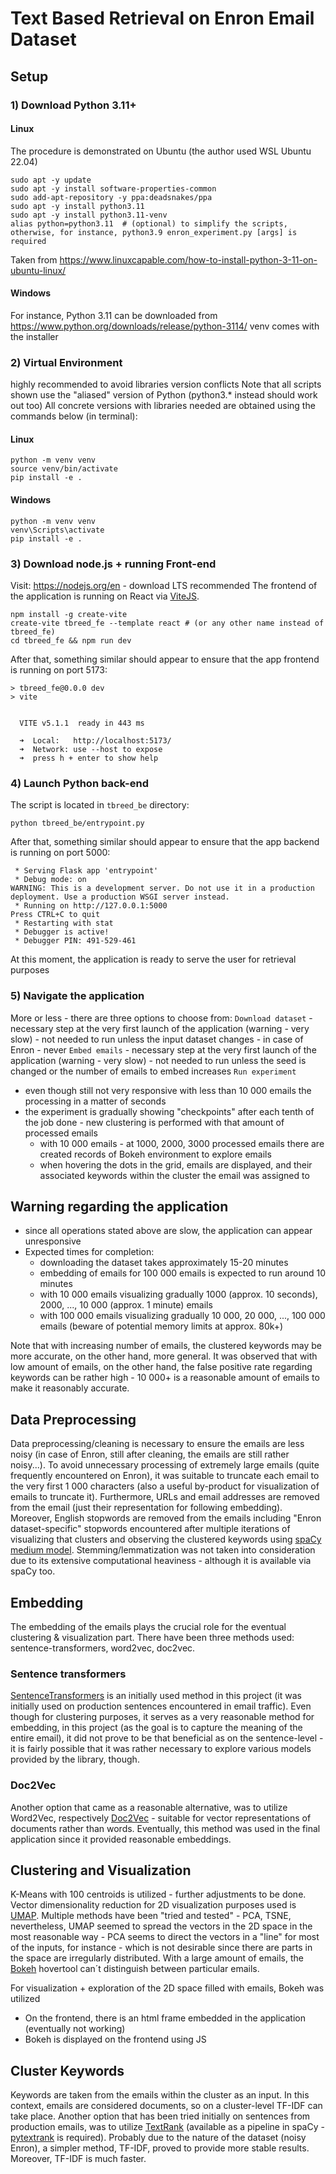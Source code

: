 # Text Based Retrieval on Enron Email Dataset


## Setup

### 1) Download Python 3.11+
#### Linux
The procedure is demonstrated on Ubuntu (the author used WSL Ubuntu 22.04)
```
sudo apt -y update
sudo apt -y install software-properties-common
sudo add-apt-repository -y ppa:deadsnakes/ppa
sudo apt -y install python3.11
sudo apt -y install python3.11-venv
alias python=python3.11  # (optional) to simplify the scripts, otherwise, for instance, python3.9 enron_experiment.py [args] is required
```
Taken from https://www.linuxcapable.com/how-to-install-python-3-11-on-ubuntu-linux/
#### Windows
For instance, Python 3.11 can be downloaded from https://www.python.org/downloads/release/python-3114/
venv comes with the installer


### 2) Virtual Environment
highly recommended
to avoid libraries version conflicts
Note that all scripts shown use the "aliased" version of Python (python3.* instead should work out too)
All concrete versions with libraries needed are obtained using the commands below (in terminal):

#### Linux
```
python -m venv venv
source venv/bin/activate
pip install -e .
```

#### Windows
```
python -m venv venv
venv\Scripts\activate
pip install -e .
```

### 3) Download node.js + running Front-end

Visit: https://nodejs.org/en - download LTS recommended
The frontend of the application is running on React via [ViteJS](https://vitejs.dev/guide/).

```
npm install -g create-vite
create-vite tbreed_fe --template react # (or any other name instead of tbreed_fe) 
cd tbreed_fe && npm run dev
```

After that, something similar should appear to ensure that the app frontend is running on port 5173:
```
> tbreed_fe@0.0.0 dev
> vite


  VITE v5.1.1  ready in 443 ms

  ➜  Local:   http://localhost:5173/
  ➜  Network: use --host to expose
  ➜  press h + enter to show help
```

### 4) Launch Python back-end
The script is located in `tbreed_be` directory:

```
python tbreed_be/entrypoint.py
```

After that, something similar should appear to ensure that the app backend is running on port 5000:
```
 * Serving Flask app 'entrypoint'
 * Debug mode: on
WARNING: This is a development server. Do not use it in a production deployment. Use a production WSGI server instead.
 * Running on http://127.0.0.1:5000
Press CTRL+C to quit
 * Restarting with stat
 * Debugger is active!
 * Debugger PIN: 491-529-461
```
At this moment, the application is ready to serve the user for retrieval purposes

### 5) Navigate the application
More or less - there are three options to choose from:
`Download dataset` - necessary step at the very first launch of the application (warning - very slow) - not needed to run unless the input dataset changes - in case of Enron - never
`Embed emails` - necessary step at the very first launch of the application (warning - very slow) - not needed to run unless the seed is changed or the number of emails to embed increases
`Run experiment`
- even though still not very responsive with less than 10 000 emails the processing in a matter of seconds
- the experiment is gradually showing "checkpoints" after each tenth of the job done - new clustering is performed with that amount of processed emails
  - with 10 000 emails - at 1000, 2000, 3000 processed emails there are created records of Bokeh environment to explore emails
  - when hovering the dots in the grid, emails are displayed, and their associated keywords within the cluster the email was assigned to
  
## Warning regarding the application
- since all operations stated above are slow, the application can appear unresponsive
- Expected times for completion:
  - downloading the dataset takes approximately 15-20 minutes
  - embedding of emails for 100 000 emails is expected to run around 10 minutes
  - with 10 000 emails visualizing gradually 1000 (approx. 10 seconds), 2000, ..., 10 000 (approx. 1 minute) emails
  - with 100 000 emails visualizing gradually 10 000, 20 000, ..., 100 000 emails (beware of potential memory limits at approx. 80k+)

Note that with increasing number of emails, the clustered keywords may be more accurate, on the other hand, more general. It was observed that with low amount of emails, on the other hand, the false positive rate regarding keywords can be rather high - 10 000+ is a reasonable amount of emails to make it reasonably accurate.

## Data Preprocessing
Data preprocessing/cleaning is necessary to ensure the emails are less noisy (in case of Enron, still after cleaning, the emails are still rather noisy...). 
To avoid unnecessary processing of extremely large emails (quite frequently encountered on Enron), it was suitable to truncate each email to the very first 1 000 characters (also a useful by-product for visualization of emails to truncate it). Furthermore, URLs and email addresses are removed from the email (just their representation for following embedding). Moreover, English stopwords are removed from the emails including "Enron dataset-specific" stopwords encountered after multiple iterations of visualizing that clusters and observing the clustered keywords using [spaCy medium model](https://spacy.io/models/en#en_core_web_md). Stemming/lemmatization was not taken into consideration due to its extensive computational heaviness - although it is available via spaCy too. 

## Embedding
The embedding of the emails plays the crucial role for the eventual clustering & visualization part.
There have been three methods used: sentence-transformers, word2vec, doc2vec.

### Sentence transformers
[SentenceTransformers](https://www.sbert.net/) is an initially used method in this project (it was initially used on production sentences encountered in email traffic). Even though for clustering purposes, it serves as a very reasonable method for embedding, in this project (as the goal is to capture the meaning of the entire email), it did not prove to be that beneficial as on the sentence-level - it is fairly possible that it was rather necessary to explore various models provided by the library, though.

### Doc2Vec
Another option that came as a reasonable alternative, was to utilize Word2Vec, respectively [Doc2Vec](https://cs.stanford.edu/~quocle/paragraph_vector.pdf) - suitable for vector representations of documents rather than words. Eventually, this method was used in the final application since it provided reasonable embeddings.

## Clustering and Visualization
K-Means with 100 centroids is utilized - further adjustments to be done. Vector dimensionality reduction for 2D visualization purposes used is [UMAP](https://umap-learn.readthedocs.io/en/latest/). Multiple methods have been "tried and tested" - PCA, TSNE, nevertheless, UMAP seemed to spread the vectors in the 2D space in the most reasonable way - PCA seems to direct the vectors in a "line" for most of the inputs, for instance - which is not desirable since there are parts in the space are irregularly distributed. With a large amount of emails, the [Bokeh](https://bokeh.org/) hovertool can´t distinguish between particular emails.

For visualization + exploration of the 2D space filled with emails, Bokeh was utilized
- On the frontend, there is an html frame embedded in the application (eventually not working)
- Bokeh is displayed on the frontend using JS

## Cluster Keywords
Keywords are taken from the emails within the cluster as an input. In this context, emails are considered documents, so on a cluster-level TF-IDF can take place. Another option that has been tried initially on sentences from production emails, was to utilize [TextRank](https://web.eecs.umich.edu/~mihalcea/papers/mihalcea.emnlp04.pdf) (available as a pipeline in spaCy - [pytextrank](https://spacy.io/universe/project/spacy-pytextrank) is required). Probably due to the nature of the dataset (noisy Enron), a simpler method, TF-IDF, proved to provide more stable results. Moreover, TF-IDF is much faster.